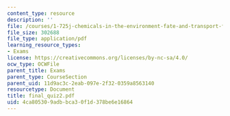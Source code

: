 ```yaml
---
content_type: resource
description: ''
file: /courses/1-725j-chemicals-in-the-environment-fate-and-transport-fall-2004/4ca805309adbbca30f1d378be6e16864_final_quiz2.pdf
file_size: 302688
file_type: application/pdf
learning_resource_types:
- Exams
license: https://creativecommons.org/licenses/by-nc-sa/4.0/
ocw_type: OCWFile
parent_title: Exams
parent_type: CourseSection
parent_uid: 11d9ac3c-2eab-097e-2f32-0359a8563140
resourcetype: Document
title: final_quiz2.pdf
uid: 4ca80530-9adb-bca3-0f1d-378be6e16864
---
```

